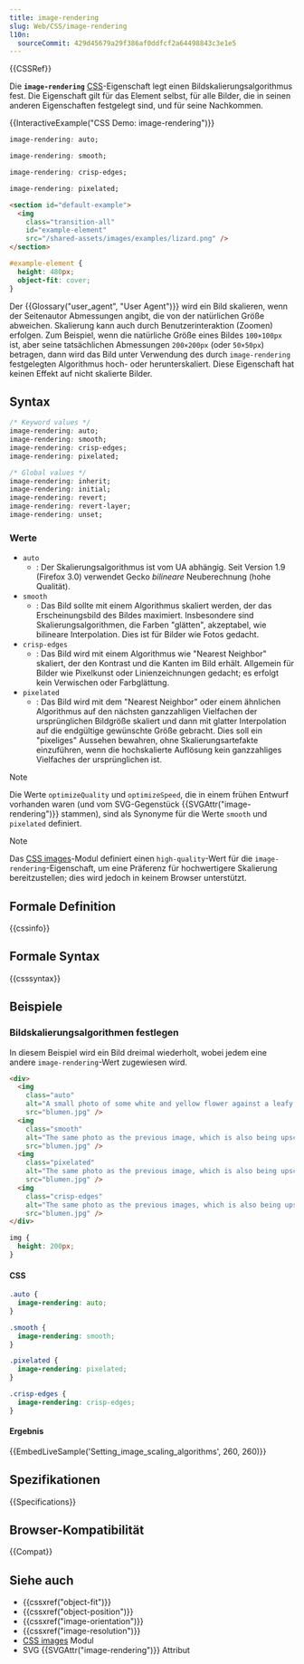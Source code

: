 ```yaml
---
title: image-rendering
slug: Web/CSS/image-rendering
l10n:
  sourceCommit: 429d45679a29f386af0ddfcf2a64498843c3e1e5
---
```


{{CSSRef}}

Die **`image-rendering`** [CSS](/de/docs/Web/CSS)-Eigenschaft legt einen Bildskalierungsalgorithmus fest. Die Eigenschaft gilt für das Element selbst, für alle Bilder, die in seinen anderen Eigenschaften festgelegt sind, und für seine Nachkommen.

{{InteractiveExample("CSS Demo: image-rendering")}}

```css interactive-example-choice
image-rendering: auto;
```

```css interactive-example-choice
image-rendering: smooth;
```

```css interactive-example-choice
image-rendering: crisp-edges;
```

```css interactive-example-choice
image-rendering: pixelated;
```

```html interactive-example
<section id="default-example">
  <img
    class="transition-all"
    id="example-element"
    src="/shared-assets/images/examples/lizard.png" />
</section>
```

```css interactive-example
#example-element {
  height: 480px;
  object-fit: cover;
}
```

Der {{Glossary("user_agent", "User Agent")}} wird ein Bild skalieren, wenn der Seitenautor Abmessungen angibt, die von der natürlichen Größe abweichen. Skalierung kann auch durch Benutzerinteraktion (Zoomen) erfolgen. Zum Beispiel, wenn die natürliche Größe eines Bildes `100×100px` ist, aber seine tatsächlichen Abmessungen `200×200px` (oder `50×50px`) betragen, dann wird das Bild unter Verwendung des durch `image-rendering` festgelegten Algorithmus hoch- oder herunterskaliert. Diese Eigenschaft hat keinen Effekt auf nicht skalierte Bilder.

## Syntax

```css
/* Keyword values */
image-rendering: auto;
image-rendering: smooth;
image-rendering: crisp-edges;
image-rendering: pixelated;

/* Global values */
image-rendering: inherit;
image-rendering: initial;
image-rendering: revert;
image-rendering: revert-layer;
image-rendering: unset;
```

### Werte

- `auto`
  - : Der Skalierungsalgorithmus ist vom UA abhängig. Seit Version 1.9 (Firefox 3.0) verwendet Gecko _bilineare_ Neuberechnung (hohe Qualität).
- `smooth`
  - : Das Bild sollte mit einem Algorithmus skaliert werden, der das Erscheinungsbild des Bildes maximiert. Insbesondere sind Skalierungsalgorithmen, die Farben "glätten", akzeptabel, wie bilineare Interpolation. Dies ist für Bilder wie Fotos gedacht.
- `crisp-edges`
  - : Das Bild wird mit einem Algorithmus wie "Nearest Neighbor" skaliert, der den Kontrast und die Kanten im Bild erhält. Allgemein für Bilder wie Pixelkunst oder Linienzeichnungen gedacht; es erfolgt kein Verwischen oder Farbglättung.
- `pixelated`
  - : Das Bild wird mit dem "Nearest Neighbor" oder einem ähnlichen Algorithmus auf den nächsten ganzzahligen Vielfachen der ursprünglichen Bildgröße skaliert und dann mit glatter Interpolation auf die endgültige gewünschte Größe gebracht. Dies soll ein "pixeliges" Aussehen bewahren, ohne Skalierungsartefakte einzuführen, wenn die hochskalierte Auflösung kein ganzzahliges Vielfaches der ursprünglichen ist.

> [!NOTE]
> Die Werte `optimizeQuality` und `optimizeSpeed`, die in einem frühen Entwurf vorhanden waren (und vom SVG-Gegenstück {{SVGAttr("image-rendering")}} stammen), sind als Synonyme für die Werte `smooth` und `pixelated` definiert.

> [!NOTE]
> Das [CSS images](/de/docs/Web/CSS/CSS_images)-Modul definiert einen `high-quality`-Wert für die `image-rendering`-Eigenschaft, um eine Präferenz für hochwertigere Skalierung bereitzustellen; dies wird jedoch in keinem Browser unterstützt.

## Formale Definition

{{cssinfo}}

## Formale Syntax

{{csssyntax}}

## Beispiele

### Bildskalierungsalgorithmen festlegen

In diesem Beispiel wird ein Bild dreimal wiederholt, wobei jedem eine andere `image-rendering`-Wert zugewiesen wird.

```html hidden
<div>
  <img
    class="auto"
    alt="A small photo of some white and yellow flower against a leafy green background. The image is about 33% smaller than the size it is being displayed at. This upscaling causes the image to appear blurry, with notable soft edges between objects."
    src="blumen.jpg" />
  <img
    class="smooth"
    alt="The same photo as the previous image, which is also being upscaled the same amount. Browsers that support the smooth value for the image-rendering property display the image with the maximize appearance."
    src="blumen.jpg" />
  <img
    class="pixelated"
    alt="The same photo as the previous image, which is also being upscaled the same amount. Browsers that support the pixelated value for the image-rendering property display the image as very pixelated. Individual pixels are clearly visible and edges appear much sharper."
    src="blumen.jpg" />
  <img
    class="crisp-edges"
    alt="The same photo as the previous images, which is also being upscaled the same amount. Browsers that support the crisp-edges value for the image-rendering property display the image as very pixelated. In these examples, there is virtually no perceivable difference between the pixelated and crisp-edges versions."
    src="blumen.jpg" />
</div>
```

```css hidden
img {
  height: 200px;
}
```

#### CSS

```css
.auto {
  image-rendering: auto;
}

.smooth {
  image-rendering: smooth;
}

.pixelated {
  image-rendering: pixelated;
}

.crisp-edges {
  image-rendering: crisp-edges;
}
```

#### Ergebnis

{{EmbedLiveSample('Setting_image_scaling_algorithms', 260, 260)}}

## Spezifikationen

{{Specifications}}

## Browser-Kompatibilität

{{Compat}}

## Siehe auch

- {{cssxref("object-fit")}}
- {{cssxref("object-position")}}
- {{cssxref("image-orientation")}}
- {{cssxref("image-resolution")}}
- [CSS images](/de/docs/Web/CSS/CSS_images) Modul
- SVG {{SVGAttr("image-rendering")}} Attribut
